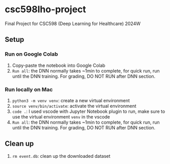 # csc598lho-project

Final Project for CSC598 (Deep Learning for Healthcare) 2024W

## Setup

### Run on Google Colab

1. Copy-paste the notebook into Google Colab
2. `Run all`: the DNN normally takes ~1min to complete, for quick run, run until the DNN training. For grading, DO NOT RUN after DNN section.

### Run locally on Mac

1. `python3 -m venv venv`: create a new virtual environment
2. `source venv/bin/activate`: activate the virtual environment
3. `code .`: I used vscode with Jupyter Notebook plugin to run, make sure to use the virtual environment `venv` in the vscode
4. `Run all`: the DNN normally takes ~1min to complete, for quick run, run until the DNN training. For grading, DO NOT RUN after DNN section.

## Clean up

1. `rm event.db`: clean up the downloaded dataset
